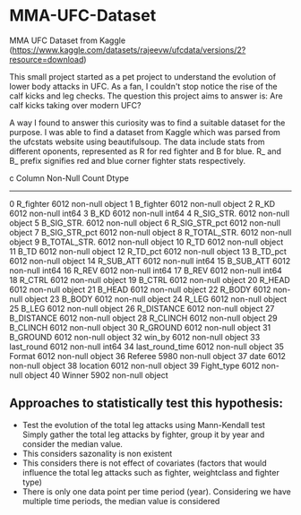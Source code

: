 # MMA-UFC-Dataset
MMA UFC Dataset from Kaggle 
(https://www.kaggle.com/datasets/rajeevw/ufcdata/versions/2?resource=download)

This small project started as a pet project to understand the evolution of lower body attacks in UFC. As a fan, I couldn't stop notice the rise of the calf kicks and leg checks. The question this project aims to answer is: Are calf kicks taking over modern UFC?

A way I found to answer this curiosity was to find a suitable dataset for the purpose. I was able to find a dataset from Kaggle which was parsed from the ufcstats website using beautifulsoup. The data include stats from different oponents, represented as R for red fighter and B for blue. R_ and B_ prefix signifies red and blue corner fighter stats respectively.

 c   Column           Non-Null Count  Dtype
---  ------           --------------  -----
 0   R_fighter        6012 non-null   object
 1   B_fighter        6012 non-null   object
 2   R_KD             6012 non-null   int64
 3   B_KD             6012 non-null   int64
 4   R_SIG_STR.       6012 non-null   object
 5   B_SIG_STR.       6012 non-null   object
 6   R_SIG_STR_pct    6012 non-null   object
 7   B_SIG_STR_pct    6012 non-null   object
 8   R_TOTAL_STR.     6012 non-null   object
 9   B_TOTAL_STR.     6012 non-null   object
 10  R_TD             6012 non-null   object
 11  B_TD             6012 non-null   object
 12  R_TD_pct         6012 non-null   object
 13  B_TD_pct         6012 non-null   object
 14  R_SUB_ATT        6012 non-null   int64
 15  B_SUB_ATT        6012 non-null   int64
 16  R_REV            6012 non-null   int64
 17  B_REV            6012 non-null   int64
 18  R_CTRL           6012 non-null   object
 19  B_CTRL           6012 non-null   object
 20  R_HEAD           6012 non-null   object
 21  B_HEAD           6012 non-null   object
 22  R_BODY           6012 non-null   object
 23  B_BODY           6012 non-null   object
 24  R_LEG            6012 non-null   object
 25  B_LEG            6012 non-null   object
 26  R_DISTANCE       6012 non-null   object
 27  B_DISTANCE       6012 non-null   object
 28  R_CLINCH         6012 non-null   object
 29  B_CLINCH         6012 non-null   object
 30  R_GROUND         6012 non-null   object
 31  B_GROUND         6012 non-null   object
 32  win_by           6012 non-null   object
 33  last_round       6012 non-null   int64
 34  last_round_time  6012 non-null   object
 35  Format           6012 non-null   object
 36  Referee          5980 non-null   object
 37  date             6012 non-null   object
 38  location         6012 non-null   object
 39  Fight_type       6012 non-null   object
 40  Winner           5902 non-null   object

 ## Approaches to statistically test this hypothesis:

 - Test the evolution of the total leg attacks using Mann-Kendall test
Simply gather the total leg attacks by fighter, group it by year and consider the median value.
  - This considers sazonality is non existent
  - This considers there is not effect of covariates (factors that would influence the total leg attacks such as fighter, weightclass and fighter type)
  - There is only one data point per time period (year). Considering we have multiple time periods, the median value is considered

 
